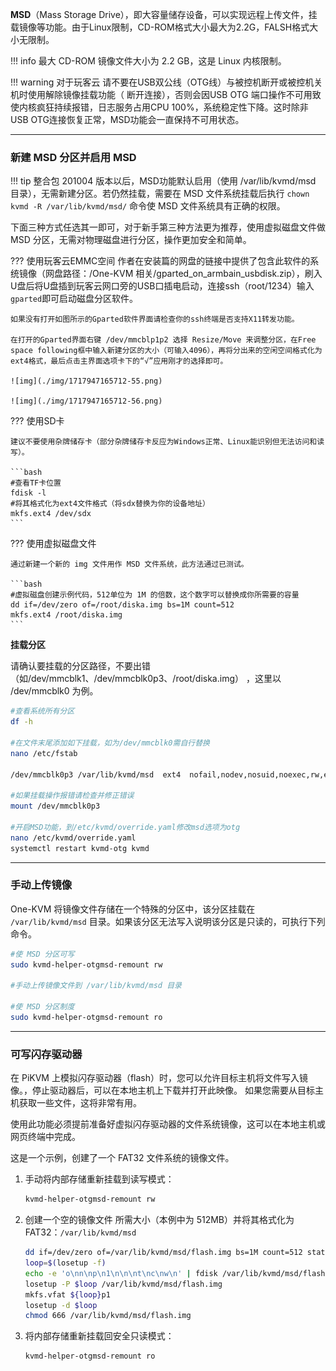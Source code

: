 **MSD**（Mass Storage Drive），即大容量储存设备，可以实现远程上传文件，挂载镜像等功能。由于Linux限制，CD-ROM格式大小最大为2.2G，FALSH格式大小无限制。

!!! info 
      最大 CD-ROM 镜像文件大小为 2.2 GB，这是 Linux 内核限制。

!!! warning 
      对于玩客云 请不要在USB双公线（OTG线）与被控机断开或被控机关机时使用解除镜像挂载功能（ 断开连接），否则会因USB OTG 端口操作不可用致使内核疯狂持续报错，日志服务占用CPU 100%，系统稳定性下降。这时除非USB OTG连接恢复正常，MSD功能会一直保持不可用状态。

-----

### 新建 MSD 分区并启用 MSD

!!! tip 
      整合包 201004 版本以后，MSD功能默认启用（使用 /var/lib/kvmd/msd 目录），无需新建分区。若仍然挂载，需要在 MSD 文件系统挂载后执行 `chown kvmd -R /var/lib/kvmd/msd/` 命令使 MSD 文件系统具有正确的权限。

下面三种方式任选其一即可，对于新手第三种方法更为推荐，使用虚拟磁盘文件做 MSD 分区，无需对物理磁盘进行分区，操作更加安全和简单。

??? 使用玩客云EMMC空间
    作者在安装篇的网盘的链接中提供了包含此软件的系统镜像（网盘路径：/One-KVM 相关/gparted_on_armbain_usbdisk.zip），刷入U盘后将U盘插到玩客云网口旁的USB口插电启动，连接ssh（root/1234）输入`gparted`即可启动磁盘分区软件。

    如果没有打开如图所示的Gparted软件界面请检查你的ssh终端是否支持X11转发功能。

    在打开的Gparted界面右键 /dev/mmcblp1p2 选择 Resize/Move 来调整分区，在Free space following框中输入新建分区的大小（可输入4096），再将分出来的空闲空间格式化为ext4格式，最后点击主界面选项卡下的“√”应用刚才的选择即可。

    ![img](./img/1717947165712-55.png)

    ![img](./img/1717947165712-56.png)


??? 使用SD卡

    建议不要使用杂牌储存卡（部分杂牌储存卡反应为Windows正常、Linux能识别但无法访问和读写）。

    ```bash
    #查看TF卡位置
    fdisk -l
    #将其格式化为ext4文件格式（将sdx替换为你的设备地址）
    mkfs.ext4 /dev/sdx
    ```

??? 使用虚拟磁盘文件

    通过新建一个新的 img 文件用作 MSD 文件系统，此方法通过已测试。

    ```bash
    #虚拟磁盘创建示例代码，512单位为 1M 的倍数，这个数字可以替换成你所需要的容量
    dd if=/dev/zero of=/root/diska.img bs=1M count=512
    mkfs.ext4 /root/diska.img
    ```


**挂载分区**

请确认要挂载的分区路径，不要出错（如/dev/mmcblk1、/dev/mmcblk0p3、/root/diska.img） ，这里以 /dev/mmcblk0 为例。
```bash
#查看系统所有分区
df -h

#在文件末尾添加如下挂载，如为/dev/mmcblk0需自行替换
nano /etc/fstab

/dev/mmcblk0p3 /var/lib/kvmd/msd  ext4  nofail,nodev,nosuid,noexec,rw,errors=remount-ro,data=journal,X-kvmd.otgmsd-root=/var/lib/kvmd/msd,X-kvmd.otgmsd-user=kvmd  0 0

#如果挂载操作报错请检查并修正错误
mount /dev/mmcblk0p3

#开启MSD功能，到/etc/kvmd/override.yaml修改msd选项为otg
nano /etc/kvmd/override.yaml
systemctl restart kvmd-otg kvmd
```

   
-----

### 手动上传镜像

One-KVM  将镜像文件存储在一个特殊的分区中，该分区挂载在 `/var/lib/kvmd/msd` 目录。如果该分区无法写入说明该分区是只读的，可执行下列命令。

```bash
#使 MSD 分区可写
sudo kvmd-helper-otgmsd-remount rw

#手动上传镜像文件到 /var/lib/kvmd/msd 目录

#使 MSD 分区制度
sudo kvmd-helper-otgmsd-remount ro
```

-----

### 可写闪存驱动器

在 PiKVM 上模拟闪存驱动器（flash）时，您可以允许目标主机将文件写入镜像。，停止驱动器后，可以在本地主机上下载并打开此映像。 如果您需要从目标主机获取一些文件，这将非常有用。

使用此功能必须提前准备好虚拟闪存驱动器的文件系统镜像，这可以在本地主机或网页终端中完成。

这是一个示例，创建了一个 FAT32 文件系统的镜像文件。

1. 手动将内部存储重新挂载到读写模式：
   ```bash
   kvmd-helper-otgmsd-remount rw
   ```

2. 创建一个空的镜像文件 所需大小（本例中为 512MB）并将其格式化为 FAT32：`/var/lib/kvmd/msd`
   ```bash
   dd if=/dev/zero of=/var/lib/kvmd/msd/flash.img bs=1M count=512 status=progress
   loop=$(losetup -f)
   echo -e 'o\nn\np\n1\n\n\nt\nc\nw\n' | fdisk /var/lib/kvmd/msd/flash.img
   losetup -P $loop /var/lib/kvmd/msd/flash.img
   mkfs.vfat ${loop}p1
   losetup -d $loop
   chmod 666 /var/lib/kvmd/msd/flash.img
   ```

3. 将内部存储重新挂载回安全只读模式：
   ```bash
   kvmd-helper-otgmsd-remount ro
   ```
